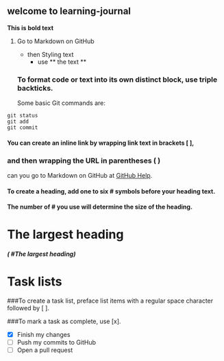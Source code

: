 ## welcome to learning-journal
**This is bold text**
1. Go to Markdown on GitHub
   - then Styling text
     - use **  the text **
     
   ### To format code or text into its own distinct block, use triple backticks.
   
     Some basic Git commands are:
```
git status
git add
git commit
```

#### You can create an inline link by wrapping link text in brackets [ ],
### and then wrapping the URL in parentheses ( )
can you go to Markdown on GitHub at [GitHub Help](help.github.com/en/github/writing-on-github/basic-writing-and-formatting-syntax#headings/).

#### To create a heading, add one to six # symbols before your heading text.


#### The number of # you use will determine the size of the heading.


# The largest heading
##### ( #The largest heading)



# Task lists
###To create a task list, preface list items with a regular space character followed by [ ].


###To mark a task as complete, use [x].

- [x] Finish my changes
- [ ] Push my commits to GitHub
- [ ] Open a pull request
